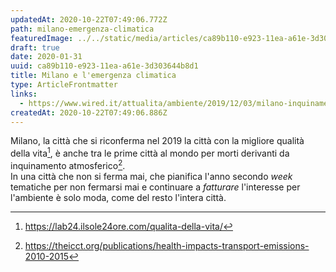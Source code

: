```yaml
---
updatedAt: 2020-10-22T07:49:06.772Z
path: milano-emergenza-climatica
featuredImage: ../../static/media/articles/ca89b110-e923-11ea-a61e-3d303644b8d1/fff_17.05.2019-7.jpg
draft: true
date: 2020-01-31
uuid: ca89b110-e923-11ea-a61e-3d303644b8d1
title: Milano e l'emergenza climatica
type: ArticleFrontmatter
links:
  - https://www.wired.it/attualita/ambiente/2019/12/03/milano-inquinamento-morti-premature/
createdAt: 2020-10-22T07:49:06.886Z
---
```


Milano, la città che si riconferma nel 2019 la città con la migliore qualità della vita[^life-quality-2019], è anche tra le prime città al mondo per morti derivanti da inquinamento atmosferico[^health-impact-icct-report-2015].<br />
In una città che non si ferma mai, che pianifica l'anno secondo _week_ tematiche per non fermarsi mai e continuare a _fatturare_ l'interesse per l'ambiente è solo moda, come del resto l'intera città.


[^life-quality-2019]: https://lab24.ilsole24ore.com/qualita-della-vita/
[^health-impact-icct-report-2015]: https://theicct.org/publications/health-impacts-transport-emissions-2010-2015